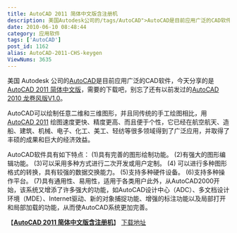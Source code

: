 ```yaml
---
title: AutoCAD 2011 简体中文版含注册机
description: 美国Autodesk公司的/tags/AutoCAD">AutoCAD是目前应用广泛的CAD软件，今天分享的是post/AutoCAD-2011-CHS-keygen.html">AutoCAD2011简体中文版，需要的下载吧，别忘了还有以前发过的post/AutoCAD-2010-longjuanfeng-V1.0.html">AutoCAD2010龙卷风版V1.0。AutoCAD可以绘制任意二维和三维图形，并且同传统的手工绘图相比，用post/AutoCAD-2011-CHS-keygen.html">AutoCAD2011绘图速度更快、精度更高、而且便于个性，它已经在航空航天、造船、建筑、机械、电子、化工、美工、轻纺等很多领域得到了广泛应用，并取得了丰硕的成果和巨大的经济效益。……
date: 2010-06-10 08:48:44
category: 应用软件
tags: ['AutoCAD']
post_id: 1162
alias: AutoCAD-2011-CHS-keygen
ViewNums: 3635
---
```


美国 Autodesk 公司的[AutoCAD](/tags/AutoCAD)是目前应用广泛的CAD软件，今天分享的是[AutoCAD 2011 简体中文版](/blog/autocad-2011-chs-keygen)，需要的下载吧，别忘了还有以前发过的[AutoCAD 2010 龙卷风版V1.0](/blog/autocad-2010-longjuanfeng-v10)。

AutoCAD可以绘制任意二维和三维图形，并且同传统的手工绘图相比，用 [AutoCAD 2011](/blog/autocad-2011-chs-keygen) 绘图速度更快、精度更高、而且便于个性，它已经在航空航天、造船、建筑、机械、电子、化工、美工、轻纺等很多领域得到了广泛应用，并取得了丰硕的成果和巨大的经济效益。

AutoCAD软件具有如下特点：
(1)具有完善的图形绘制功能。
(2)有强大的图形编辑功能。
(3)可以采用多种方式进行二次开发或用户定制。
(4) 可以进行多种图形格式的转换，具有较强的数据交换能力。
(5)支持多种硬件设备。
(6)支持多种操作平台。
(7)具有通用性、易用性，适用于各类用户此外，从AutoCAD2000开始，该系统又增添了许多强大的功能，如AutoCAD设计中心（ADC）、多文档设计环境（MDE）、Internet驱动、新的对象捕捉功能、增强的标注功能以及局部打开和局部加载的功能，从而使AutoCAD系统更加完善。

【[**AutoCAD 2011 简体中文版含注册机**](/blog/autocad-2011-chs-keygen)】
[下载地址](download.asp?id=445)

